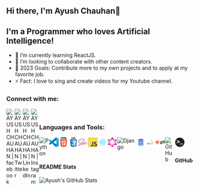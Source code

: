 ## Hi there, I'm Ayush Chauhan👋

## I'm a Programmer who loves Artificial Intelligence!

- 🌱 I’m currently learning ReactJS.
- 👯 I’m looking to collaborate with other content creators.
- 🥅 2023 Goals: Contribute more to my own projects and to apply at my favorite job.
- ⚡ Fact: I love to sing and create videos for my Youtube channel.


### Connect with me:

[<img align="left" alt="AYUSH CHAUHAN | facebook" width="22px" src="https://cdn-icons-png.flaticon.com/512/733/733547.png?token=exp=1616666982~hmac=cfe9f2e3e638fe9e8732a8a5ad26b392" />][facebook]
[<img align="left" alt="AYUSH CHAUHAN | Twitter" width="22px" src="https://cdn-icons-png.flaticon.com/512/2504/2504947.png" />][twitter]
[<img align="left" alt="AYUSH CHAUHAN | LinkedIn" width="22px" src="https://cdn-icons-png.flaticon.com/512/2504/2504923.png" />][linkedin]
[<img align="left" alt="AYUSH CHAUHAN | Instagram" width="22px" src="https://cdn-icons-png.flaticon.com/512/174/174855.png?token=exp=1617902523~hmac=d01ab5a9e922fff76657d869746fe31b"/>][instagram]

<br />

### Languages and Tools:

<img align="left" alt="Python" width="26px" src="https://cdn-icons-png.flaticon.com/512/5968/5968350.png?token=exp=1616667361~hmac=96d0764f81f0980706d535e0c15e6dd8" />
<img align="left" alt="Visual Studio Code" width="26px" src="https://raw.githubusercontent.com/github/explore/80688e429a7d4ef2fca1e82350fe8e3517d3494d/topics/visual-studio-code/visual-studio-code.png" />
<img align="left" alt="HTML5" width="26px" src="https://raw.githubusercontent.com/github/explore/80688e429a7d4ef2fca1e82350fe8e3517d3494d/topics/html/html.png" />
<img align="left" alt="CSS3" width="26px" src="https://raw.githubusercontent.com/github/explore/80688e429a7d4ef2fca1e82350fe8e3517d3494d/topics/css/css.png" />
<img align="left" alt="Sass" width="26px" src="https://raw.githubusercontent.com/github/explore/80688e429a7d4ef2fca1e82350fe8e3517d3494d/topics/sass/sass.png" />
<img align="left" alt="JavaScript" width="26px" src="https://raw.githubusercontent.com/github/explore/80688e429a7d4ef2fca1e82350fe8e3517d3494d/topics/javascript/javascript.png" />
<img align="left" alt="React" width="26px" src="https://raw.githubusercontent.com/github/explore/80688e429a7d4ef2fca1e82350fe8e3517d3494d/topics/react/react.png" />
<img align="left" alt="GraphQL" width="26px" src="https://raw.githubusercontent.com/github/explore/80688e429a7d4ef2fca1e82350fe8e3517d3494d/topics/graphql/graphql.png" />
<img align="left" alt="Django" width="50px" src="https://static.djangoproject.com/img/logos/django-logo-positive.png" />
<img align="left" alt="SQL" width="26px" src="https://raw.githubusercontent.com/github/explore/80688e429a7d4ef2fca1e82350fe8e3517d3494d/topics/sql/sql.png" />
<img align="left" alt="MySQL" width="26px" src="https://raw.githubusercontent.com/github/explore/80688e429a7d4ef2fca1e82350fe8e3517d3494d/topics/mysql/mysql.png" />
<img align="left" alt="Git" width="26px" src="https://raw.githubusercontent.com/github/explore/80688e429a7d4ef2fca1e82350fe8e3517d3494d/topics/git/git.png" />
<img align="left" alt="GitHub" width="26px" src="https://cdn-icons-png.flaticon.com/512/733/733609.png?token=exp=1616667514~hmac=5cf2eb53e91355c7d74f6909de883129" />
<img align="left" alt="Terminal" width="26px" src="https://raw.githubusercontent.com/github/explore/80688e429a7d4ef2fca1e82350fe8e3517d3494d/topics/terminal/terminal.png" />

<br />
<br />



#### GitHub README Stats
 <img align="left" alt="Ayush's GitHub Stats" src="https://github-readme-stats.vercel.app/api?username=Ayushchauhan009&show_icons=true&hide_border=true&theme=radical" />


[twitter]: https://twitter.com/AyushChauhan087
[facebook]:https://www.facebook.com/ayush.chauhan.31149359
[instagram]: https://www.instagram.com/ayushchauhanrajput/
[linkedin]: https://www.linkedin.com/in/ayush-chauhan-79167a1b3/

